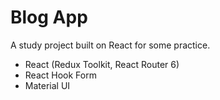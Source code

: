 # Blog App
A study project built on React for some practice.

 - React (Redux Toolkit, React Router 6)
 - React Hook Form
 - Material UI
